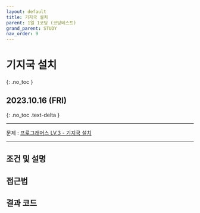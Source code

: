 ```yaml
---
layout: default
title: 기지국 설치
parent: 1일 1코딩 (코딩테스트)
grand_parent: STUDY
nav_order: 9
---
```


# 기지국 설치
{: .no_toc }

## 2023.10.16 (FRI)
{: .no_toc .text-delta }

---

문제 : [프로그래머스 LV.3 - 기지국 설치](https://school.programmers.co.kr/learn/courses/30/lessons/12979?language=java)

---

## 조건 및 설명


## 접근법


## 결과 코드

```java

```
